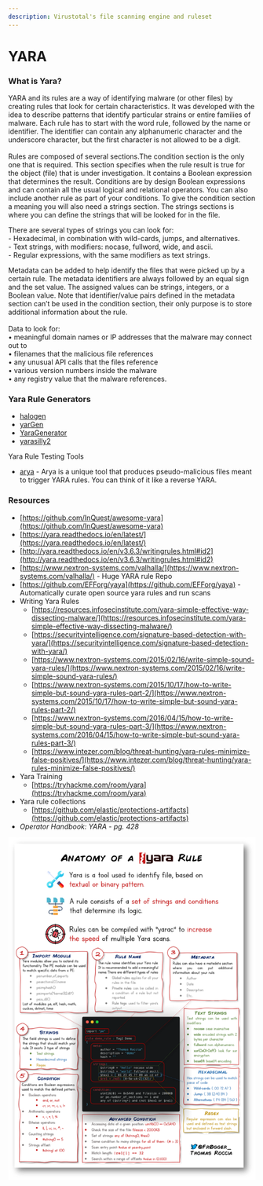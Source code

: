 ```yaml
---
description: Virustotal's file scanning engine and ruleset
---
```


# YARA

### What is Yara?

YARA and its rules are a way of identifying malware (or other files) by creating rules that look for certain characteristics. It was developed with the idea to describe patterns that identify particular strains or entire families of malware.  Each rule has to start with the word rule, followed by the name or identifier. The identifier can contain any alphanumeric character and the underscore character, but the first character is not allowed to be a digit.\
\
Rules are composed of several sections.The condition section is the only one that is required. This section specifies when the rule result is true for the object (file) that is under investigation. It contains a Boolean expression that determines the result. Conditions are by design Boolean expressions and can contain all the usual logical and relational operators. You can also include another rule as part of your conditions. To give the condition section a meaning you will also need a strings section. The strings sections is where you can define the strings that will be looked for in the file.

There are several types of strings you can look for:\
&#x20;\- Hexadecimal, in combination with wild-cards, jumps, and alternatives.\
&#x20;\- Text strings, with modifiers: nocase, fullword, wide, and ascii.\
&#x20;\- Regular expressions, with the same modifiers as text strings.

Metadata can be added to help identify the files that were picked up by a certain rule. The metadata identifiers are always followed by an equal sign and the set value. The assigned values can be strings, integers, or a Boolean value. Note that identifier/value pairs defined in the metadata section can’t be used in the condition section, their only purpose is to store additional information about the rule.\
\
Data to look for:\
• meaningful domain names or IP addresses that the malware may connect out to\
• filenames that the malicious file references\
• any unusual API calls that the files reference\
• various version numbers inside the malware\
• any registry value that the malware references.

### Yara Rule Generators

* [halogen](https://github.com/target/halogen)
* [yarGen](https://github.com/Neo23x0/yarGen)&#x20;
* [YaraGenerator](https://github.com/Xen0ph0n/YaraGenerator)&#x20;
* [yarasilly2](https://github.com/YARA-Silly-Silly/yarasilly2)

Yara Rule Testing Tools

* [arya](https://github.com/claroty/arya) - Arya is a unique tool that produces pseudo-malicious files meant to trigger YARA rules. You can think of it like a reverse YARA.

### Resources

* [https://github.com/InQuest/awesome-yara](https://github.com/InQuest/awesome-yara)
* [https://yara.readthedocs.io/en/latest/](https://yara.readthedocs.io/en/latest/)
* [http://yara.readthedocs.io/en/v3.6.3/writingrules.html#id2](http://yara.readthedocs.io/en/v3.6.3/writingrules.html#id2)
* [https://www.nextron-systems.com/valhalla/](https://www.nextron-systems.com/valhalla/) - Huge YARA rule Repo
* [https://github.com/EFForg/yaya](https://github.com/EFForg/yaya) - Automatically curate open source yara rules and run scans
* Writing Yara Rules
  * [https://resources.infosecinstitute.com/yara-simple-effective-way-dissecting-malware/](https://resources.infosecinstitute.com/yara-simple-effective-way-dissecting-malware/)
  * [https://securityintelligence.com/signature-based-detection-with-yara/](https://securityintelligence.com/signature-based-detection-with-yara/)
  * [https://www.nextron-systems.com/2015/02/16/write-simple-sound-yara-rules/](https://www.nextron-systems.com/2015/02/16/write-simple-sound-yara-rules/)
  * [https://www.nextron-systems.com/2015/10/17/how-to-write-simple-but-sound-yara-rules-part-2/](https://www.nextron-systems.com/2015/10/17/how-to-write-simple-but-sound-yara-rules-part-2/)
  * [https://www.nextron-systems.com/2016/04/15/how-to-write-simple-but-sound-yara-rules-part-3/](https://www.nextron-systems.com/2016/04/15/how-to-write-simple-but-sound-yara-rules-part-3/)
  * [https://www.intezer.com/blog/threat-hunting/yara-rules-minimize-false-positives/](https://www.intezer.com/blog/threat-hunting/yara-rules-minimize-false-positives/)
* Yara Training
  * [https://tryhackme.com/room/yara](https://tryhackme.com/room/yara)
* Yara rule collections
  * [https://github.com/elastic/protections-artifacts](https://github.com/elastic/protections-artifacts)
* _Operator Handbook: YARA - pg. 428_

![](<../.gitbook/assets/image (16).png>)

